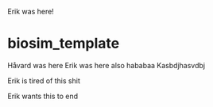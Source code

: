 Erik was here!
# biosim_template
Håvard was here
Erik was here also
hababaa
Kasbdjhasvdbj

Erik is tired of this shit

Erik wants this to end